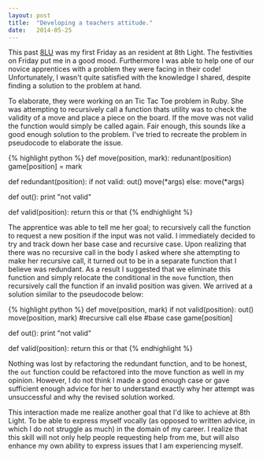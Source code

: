 ```yaml
---
layout: post
title:  "Developing a teachers attitude."
date:   2014-05-25
---
```


This past [8LU][Univ] was my first Friday as an resident at 8th Light. The festivities on Friday put me in a good mood. Furthermore I was able to help one of our novice apprentices with a problem they were facing in their code! Unfortunately, I wasn't quite satisfied with the knowledge I shared, despite finding a solution to the problem at hand.

To elaborate, they were working on an Tic Tac Toe problem in Ruby. She was attempting to recursively call a function thats utility was to check the validity of a move and place a piece on the board. If the move was not valid the function would simply be called again. Fair enough, this sounds like a good enough solution to the problem. I've tried to recreate the problem in pseudocode to elaborate the issue.

{% highlight python %}
def move(position, mark):
  redunant(position)
  game[position] = mark

def redundant(position):
  if not valid:
    out()
    move(*args)
  else:
    move(*args)

def out():
  print "not valid"

def valid(position):
  return this or that
{% endhighlight %}

The apprentice was able to tell me her goal; to recursively call the function to request a new position if the input was not valid. I immediately decided to try and track down her base case and recursive case. Upon realizing that there was no recursive call in the body I asked where she attempting to make her recursive call, it turned out to be in a separate function that I believe was redundant. As a result I suggested that we eliminate this function and simply relocate the conditional in the `move` function, then recursively call the function if an invalid position was given. We arrived at a solution similar to the pseudocode below:

{% highlight python %}
def move(position, mark)
  if not valid(position):
    out()
    move(position, mark) #recursive call
  else #base case
    game[position]

def out():
  print "not valid"

def valid(position):
  return this or that
{% endhighlight %}

Nothing was lost by refactoring the redundant function, and to be honest, the `out` function could be refactored into the move function as well in my opinion. However, I do not think I made a good enough case or gave sufficient enough advice for her to understand exactly why her attempt was unsuccessful and why the revised solution worked.

This interaction made me realize another goal that I'd like to achieve at 8th Light. To be able to express myself vocally (as opposed to written advice, in which I do not struggle as much) in the domain of my career. I realize that this skill will not only help people requesting help from me, but will also enhance my own ability to express issues that I am experiencing myself.

[Univ]: http://university.8thlight.com/
